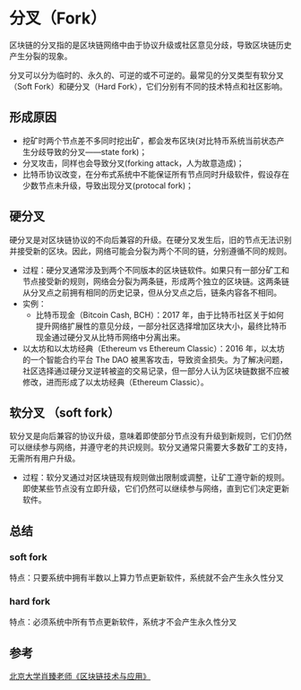 # 分叉（Fork）


区块链的分叉指的是区块链网络中由于协议升级或社区意见分歧，导致区块链历史产生分裂的现象。

分叉可以分为临时的、永久的、可逆的或不可逆的。最常见的分叉类型有软分叉（Soft Fork）和硬分叉（Hard Fork），它们分别有不同的技术特点和社区影响。

## 形成原因

- 挖矿时两个节点差不多同时挖出矿，都会发布区块(对比特币系统当前状态产生分歧导致的分叉——state fork)；
- 分叉攻击，同样也会导致分叉(forking attack，人为故意造成)；
- 比特币协议改变，在分布式系统中不能保证所有节点同时升级软件，假设存在少数节点未升级，导致出现分叉(protocal fork)；

## 硬分叉

硬分叉是对区块链协议的不向后兼容的升级。在硬分叉发生后，旧的节点无法识别并接受新的区块。因此，网络可能会分裂为两个不同的链，分别遵循不同的规则。

- 过程：硬分叉通常涉及到两个不同版本的区块链软件。如果只有一部分矿工和节点接受新的规则，网络会分裂为两条链，形成两个独立的区块链。这两条链从分叉点之前拥有相同的历史记录，但从分叉点之后，链条内容各不相同。
- 实例：
  - 比特币现金（Bitcoin Cash, BCH）：2017 年，由于比特币社区关于如何提升网络扩展性的意见分歧，一部分社区选择增加区块大小，最终比特币现金通过硬分叉从比特币网络中分离出来。
    <!-- ![alt text](image-9.png) -->
- 以太坊和以太坊经典（Ethereum vs Ethereum Classic）：2016 年，以太坊的一个智能合约平台 The DAO 被黑客攻击，导致资金损失。为了解决问题，社区选择通过硬分叉逆转被盗的交易记录，但一部分人认为区块链数据不应被修改，进而形成了以太坊经典（Ethereum Classic）。

## 软分叉 （soft fork）

软分叉是向后兼容的协议升级，意味着即使部分节点没有升级到新规则，它们仍然可以继续参与网络，并遵守老的共识规则。软分叉通常只需要大多数矿工的支持，无需所有用户升级。

- 过程：软分叉通过对区块链现有规则做出限制或调整，让矿工遵守新的规则。即使某些节点没有立即升级，它们仍然可以继续参与网络，直到它们决定更新软件。

## 总结

### soft fork

特点：只要系统中拥有半数以上算力节点更新软件，系统就不会产生永久性分叉

### hard fork

特点：必须系统中所有节点更新软件，系统才不会产生永久性分叉

## 参考

[北京大学肖臻老师《区块链技术与应用》](https://www.bilibili.com/video/av37065233/?p=10)
